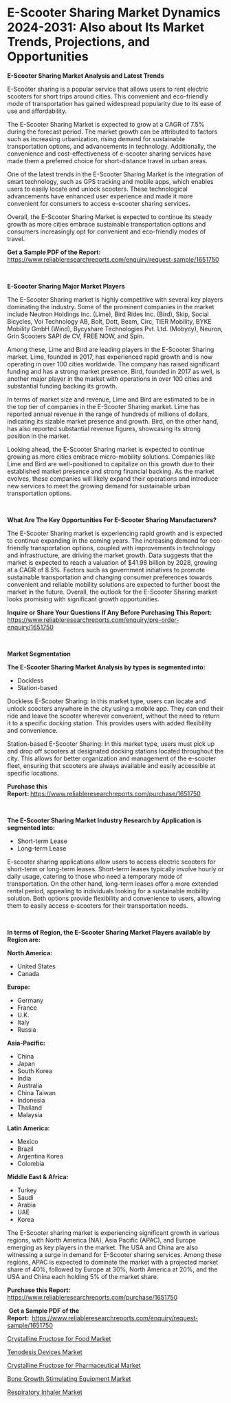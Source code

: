 <p><h1>E-Scooter Sharing Market Dynamics 2024-2031: Also about Its Market Trends, Projections, and Opportunities</h1></p><p><strong>E-Scooter Sharing Market Analysis and Latest Trends</strong></p>
<p><p>E-Scooter sharing is a popular service that allows users to rent electric scooters for short trips around cities. This convenient and eco-friendly mode of transportation has gained widespread popularity due to its ease of use and affordability.</p><p>The E-Scooter Sharing Market is expected to grow at a CAGR of 7.5% during the forecast period. The market growth can be attributed to factors such as increasing urbanization, rising demand for sustainable transportation options, and advancements in technology. Additionally, the convenience and cost-effectiveness of e-scooter sharing services have made them a preferred choice for short-distance travel in urban areas.</p><p>One of the latest trends in the E-Scooter Sharing Market is the integration of smart technology, such as GPS tracking and mobile apps, which enables users to easily locate and unlock scooters. These technological advancements have enhanced user experience and made it more convenient for consumers to access e-scooter sharing services.</p><p>Overall, the E-Scooter Sharing Market is expected to continue its steady growth as more cities embrace sustainable transportation options and consumers increasingly opt for convenient and eco-friendly modes of travel.</p></p>
<p><strong>Get a Sample PDF of the Report:&nbsp;</strong> <a href="https://www.reliableresearchreports.com/enquiry/request-sample/1651750">https://www.reliableresearchreports.com/enquiry/request-sample/1651750</a></p>
<p>&nbsp;</p>
<p><strong>E-Scooter Sharing Major Market Players</strong></p>
<p><p>The E-Scooter Sharing market is highly competitive with several key players dominating the industry. Some of the prominent companies in the market include Neutron Holdings Inc. (Lime), Bird Rides Inc. (Bird), Skip, Social Bicycles, Voi Technology AB, Bolt, Dott, Beam, Circ, TIER Mobility, BYKE Mobility GmbH (Wind), Bycyshare Technologies Pvt. Ltd. (Mobycy), Neuron, Grin Scooters SAPI de CV, FREE NOW, and Spin.</p><p>Among these, Lime and Bird are leading players in the E-Scooter Sharing market. Lime, founded in 2017, has experienced rapid growth and is now operating in over 100 cities worldwide. The company has raised significant funding and has a strong market presence. Bird, founded in 2017 as well, is another major player in the market with operations in over 100 cities and substantial funding backing its growth.</p><p>In terms of market size and revenue, Lime and Bird are estimated to be in the top tier of companies in the E-Scooter Sharing market. Lime has reported annual revenue in the range of hundreds of millions of dollars, indicating its sizable market presence and growth. Bird, on the other hand, has also reported substantial revenue figures, showcasing its strong position in the market.</p><p>Looking ahead, the E-Scooter Sharing market is expected to continue growing as more cities embrace micro-mobility solutions. Companies like Lime and Bird are well-positioned to capitalize on this growth due to their established market presence and strong financial backing. As the market evolves, these companies will likely expand their operations and introduce new services to meet the growing demand for sustainable urban transportation options.</p></p>
<p>&nbsp;</p>
<p><strong>What Are The Key Opportunities For E-Scooter Sharing Manufacturers?</strong></p>
<p><p>The E-Scooter Sharing market is experiencing rapid growth and is expected to continue expanding in the coming years. The increasing demand for eco-friendly transportation options, coupled with improvements in technology and infrastructure, are driving the market growth. Data suggests that the market is expected to reach a valuation of $41.98 billion by 2028, growing at a CAGR of 8.5%. Factors such as government initiatives to promote sustainable transportation and changing consumer preferences towards convenient and reliable mobility solutions are expected to further boost the market in the future. Overall, the outlook for the E-Scooter Sharing market looks promising with significant growth opportunities.</p></p>
<p><strong>Inquire or Share Your Questions If Any Before Purchasing This Report:</strong> <a href="https://www.reliableresearchreports.com/enquiry/pre-order-enquiry/1651750">https://www.reliableresearchreports.com/enquiry/pre-order-enquiry/1651750</a></p>
<p>&nbsp;</p>
<p><strong>Market Segmentation</strong></p>
<p><strong>The E-Scooter Sharing Market Analysis by types is segmented into:</strong></p>
<p><ul><li>Dockless</li><li>Station-based</li></ul></p>
<p><p>Dockless E-Scooter Sharing: In this market type, users can locate and unlock scooters anywhere in the city using a mobile app. They can end their ride and leave the scooter wherever convenient, without the need to return it to a specific docking station. This provides users with added flexibility and convenience.</p><p>Station-based E-Scooter Sharing: In this market type, users must pick up and drop off scooters at designated docking stations located throughout the city. This allows for better organization and management of the e-scooter fleet, ensuring that scooters are always available and easily accessible at specific locations.</p></p>
<p><strong>Purchase this Report:&nbsp;</strong><a href="https://www.reliableresearchreports.com/purchase/1651750">https://www.reliableresearchreports.com/purchase/1651750</a></p>
<p>&nbsp;</p>
<p><strong>The E-Scooter Sharing Market Industry Research by Application is segmented into:</strong></p>
<p><ul><li>Short-term Lease</li><li>Long-term Lease</li></ul></p>
<p><p>E-scooter sharing applications allow users to access electric scooters for short-term or long-term leases. Short-term leases typically involve hourly or daily usage, catering to those who need a temporary mode of transportation. On the other hand, long-term leases offer a more extended rental period, appealing to individuals looking for a sustainable mobility solution. Both options provide flexibility and convenience to users, allowing them to easily access e-scooters for their transportation needs.</p></p>
<p>&nbsp;</p>
<p><strong>In terms of Region, the E-Scooter Sharing Market Players available by Region are:</strong></p>
<p>
    <p> <strong> North America: </strong>
        <ul>
            <li>United States</li>
            <li>Canada</li>
        </ul>
        </p> 
    <p> <strong> Europe: </strong>
        <ul>
            <li>Germany</li>
            <li>France</li>
            <li>U.K.</li>
            <li>Italy</li>
            <li>Russia</li>
        </ul>
        </p> 
    <p> <strong> Asia-Pacific: </strong>
        <ul>
            <li>China</li>
            <li>Japan</li>
            <li>South Korea</li>
            <li>India</li>
            <li>Australia</li>
            <li>China Taiwan</li>
            <li>Indonesia</li>
            <li>Thailand</li>
            <li>Malaysia</li>
        </ul>
        </p> 
    <p> <strong> Latin America: </strong>
        <ul>
            <li>Mexico</li>
            <li>Brazil</li>
            <li>Argentina Korea</li>
            <li>Colombia</li>
        </ul>
        </p> 
    <p> <strong> Middle East & Africa: </strong>
        <ul>
            <li>Turkey</li>
            <li>Saudi</li>
            <li>Arabia</li>
            <li>UAE</li>
            <li>Korea</li>
        </ul>
    </p>
    </p>
<p><p>The E-Scooter sharing market is experiencing significant growth in various regions, with North America (NA), Asia Pacific (APAC), and Europe emerging as key players in the market. The USA and China are also witnessing a surge in demand for E-Scooter sharing services. Among these regions, APAC is expected to dominate the market with a projected market share of 40%, followed by Europe at 30%, North America at 20%, and the USA and China each holding 5% of the market share.</p></p>
<p><strong>Purchase this Report: </strong><a href="https://www.reliableresearchreports.com/purchase/1651750">https://www.reliableresearchreports.com/purchase/1651750</a></p>
<p>&nbsp;<strong>Get a Sample PDF of the Report:&nbsp;&nbsp;</strong><a href="https://www.reliableresearchreports.com/enquiry/request-sample/1651750">https://www.reliableresearchreports.com/enquiry/request-sample/1651750</a></p>
<p><strong></strong></p>
<p><p><a href="https://github.com/dringals/Market-Research-Report-List-2/blob/main/crystalline-fructose-for-food-market.md">Crystalline Fructose for Food Market</a></p><p><a href="https://medium.com/@dorinaprifti56/tenodesis-devices-market-share-evolution-and-market-growth-trends-2024-2031-e3a0a2817ec6">Tenodesis Devices Market</a></p><p><a href="https://github.com/lbird53714/Market-Research-Report-List-3/blob/main/crystalline-fructose-for-pharmaceutical-market.md">Crystalline Fructose for Pharmaceutical Market</a></p><p><a href="https://medium.com/p/a66361cedee8/edit">Bone Growth Stimulating Equipment Market</a></p><p><a href="https://medium.com/@arnisaleka1951/respiratory-inhaler-market-competitive-analysis-market-trends-and-forecast-to-2031-074ba08492bb">Respiratory Inhaler Market</a></p></p>